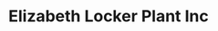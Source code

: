 ---
title: "Elizabeth Locker Plant Inc"
url: /elizabeth/elizabeth-locker-plant-inc/
shop: butcher
---